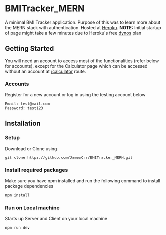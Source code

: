 # BMITracker_MERN
A minimal BMI Tracker application. Purpose of this was to learn more about the MERN stack with authentication.
Hosted at [Heroku](https://bmitrack.herokuapp.com/).
**NOTE:** Initial startup of page might take a few minutes due to Heroku's free [dynos](https://www.heroku.com/dynos) plan

## Getting Started
You will need an account to access most of the functionalities (refer below for accounts), except for the Calculator page which can be accessed without an account at [/calculator](https://bmitrack.herokuapp.com/calculator) route.
### Accounts
Register for a new account or log in using the testing account below
```
Email: test@mail.com
Password: test123
```

## Installation
### Setup
Download or Clone using
```
git clone https://github.com/JamesCrr/BMITracker_MERN.git
```
### Install required packages
Make sure you have npm installed and run the following command to install package dependencies
```
npm install
``` 
### Run on Local machine
Starts up Server and Client on your local machine 
```
npm run dev
```
